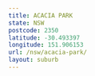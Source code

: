 ```yaml
---
title: ACACIA PARK
state: NSW
postcode: 2350
latitude: -30.493397
longitude: 151.906153
url: /nsw/acacia-park/
layout: suburb
---
```

